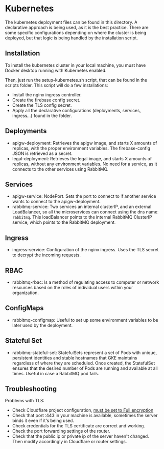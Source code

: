 # Kubernetes
The kubernetes deployment files can be found in this directory. A declarative approach is being used, as it is the best practice.
There are some specific configurations depending on where the cluster is being deployed, but that logic is being handled by the installation script.

## Installation
To install the kubernetes cluster in your local machine, you must have Docker desktop running with Kubernetes enabled.

Then, just run the setup-kubernetes.sh script, that can be found in the scripts folder.
This script will do a few installations:
- Install the nginx ingress controller.
- Create the firebase config secret.
- Create the TLS config secret.
- Apply all the declarative configurations (deployments, services, ingress...) found in the folder.

## Deployments
- apigw-deployment: Retrieves the apigw image, and starts X amounts of replicas, with the proper environment variables. The firebase-config JSON is retrieved as a secret.
- legal-deployment:  Retrieves the legal image, and starts X amounts of replicas, without any environment variables. No need for a service, as it connects to the other services using RabbitMQ.

## Services
- apigw-service: NodePort. Sets the port to connect to if another service wants to connect to the apigw-deployment.
- rabbitmq-service: Two services an internal clusterIP, and an external LoadBalancer, so all the microservices can connect using the dns name: `rabbitmq`. 
  This loadBalancer points to the internal RabbitMQ ClusterIP service, which points to the RabbitMQ deployment.

## Ingress
- ingress-service: Configuration of the nginx ingress. Uses the TLS secret to decrypt the incoming requests.

## RBAC
- rabbitmq-rbac: Is a method of regulating access to computer or network resources based on the roles of individual users within your organization.

## ConfigMaps
- rabbitmq-configmap: Useful to set up some environment variables to be later used by the deployment.

## Stateful Set
- rabbitmq-stateful-set: StatefulSets represent a set of Pods with unique, persistent identities and stable hostnames that GKE maintains regardless of where they are scheduled.
  Once created, the StatefulSet ensures that the desired number of Pods are running and available at all times. Useful in case a RabbitMQ pod fails.

## Troubleshooting
Problems with TLS:
- Check Cloudflare project configuration, [must be set to Full encryption](https://dash.cloudflare.com/8d08c56f89fa90a2165e3f6f8005cb3a/carrentalbarcelona.tk/ssl-tls)
- Check that port :443 in your machine is available, sometimes the server binds it even if it's being used.
- Check credentials for the TLS certificate are correct and working.
- Check the port forwarding settings of the router.
- Check that the public ip or private ip of the server haven't changed. Then modify accordingly in Cloudflare or router settings.